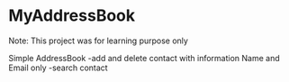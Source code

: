 # MyAddressBook


Note: This project was for learning purpose only


Simple AddressBook 
-add and delete contact with information Name and Email only
-search contact

